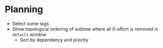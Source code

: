 Planning
========

* Select some tags
* Show topological ordering of subtree where all 0-effort is removed in `details` window
  * Sort by dependency and priority

